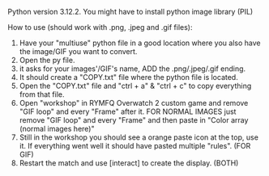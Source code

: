 Python version 3.12.2. You might have to install python image library (PIL)

How to use (should work with .png, .jpeg and .gif files):
1. Have your "multiuse" python file in a good location where you also have the image/GIF you want to convert.
2. Open the py file.
3. it asks for your images'/GIF's name, ADD the .png/.jpeg/.gif ending.
4. It should create a "COPY.txt" file where the python file is located.
5. Open the "COPY.txt" file and "ctrl + a" & "ctrl + c" to copy everything from that file.
6. Open "workshop" in RYMFQ Overwatch 2 custom game and remove "GIF loop" and every "Frame" after it. FOR NORMAL IMAGES just remove "GIF loop" and every "Frame" and then paste in "Color array (normal images here)"
7. Still in the workshop you should see a orange paste icon at the top, use it. If everything went well it should have pasted multiple "rules". (FOR GIF)
8. Restart the match and use [interact] to create the display. (BOTH)
